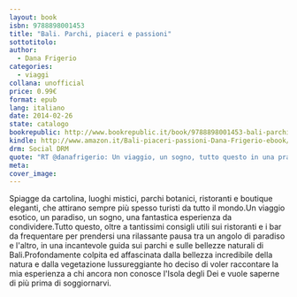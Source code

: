```yaml
---
layout: book
isbn: 9788898001453
title: "Bali. Parchi, piaceri e passioni"
sottotitolo:
author:
  - Dana Frigerio 
categories:
  - viaggi
collana: unofficial
price: 0.99€
format: epub
lang: italiano
date: 2014-02-26
state: catalogo
bookrepublic: http://www.bookrepublic.it/book/9788898001453-bali-parchi-piaceri-e-passioni/
kindle: http://www.amazon.it/Bali-piaceri-passioni-Dana-Frigerio-ebook/dp/B00INV1L6K/
drm: Social DRM
quote: "RT @danafrigerio: Un viaggio, un sogno, tutto questo in una pratica guida sui parchi, sui ristoranti e sulle bellezze di Bali"
meta:
cover_image:
---
```

Spiagge da cartolina, luoghi mistici, parchi botanici, ristoranti e boutique eleganti, che attirano sempre più spesso turisti da tutto il mondo.Un viaggio esotico, un paradiso, un sogno, una fantastica esperienza da condividere.Tutto questo, oltre a tantissimi consigli utili sui ristoranti e i bar da frequentare per prendersi una rilassante pausa tra un angolo di paradiso e l'altro, in una incantevole guida sui parchi e sulle bellezze naturali di Bali.Profondamente colpita ed affascinata dalla bellezza incredibile della natura e dalla vegetazione lussureggiante ho deciso di voler raccontare la mia esperienza a chi ancora non conosce l'Isola degli Dei e vuole saperne di più prima di soggiornarvi.